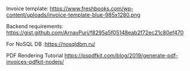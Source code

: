 Invoice template: https://www.freshbooks.com/wp-content/uploads/invoice-template-blue-985x1280.png

Backend requirements: https://gist.github.com/ArnavPuri/f8295a5f05148eab2f72ec21c80ef470

For NoSQL DB :https://nosqldbm.ru/

PDF Rendering Tutorial
https://pspdfkit.com/blog/2019/generate-pdf-invoices-pdfkit-nodejs/